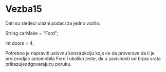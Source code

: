 # Vezba15
Dati su sledeci ulazni podaci za jedno vozilo:

String carMake = "Ford";

int doors = 4;

Potrebno je napraviti uslovnu konstrukciju koja ce da proverava da li je proizvodjac automobila Ford i ukoliko jeste, da u zavisnosti od brjoa vrata prikazujeodgovarajucu poruku.
